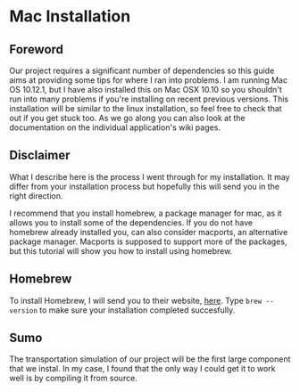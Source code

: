 # Mac Installation

## Foreword
Our project requires a significant number of dependencies so this guide aims at providing some tips for where I ran into problems. I am running Mac OS 10.12.1, but I have also installed this on Mac OSX 10.10 so you shouldn't run into many problems if you're installing on recent previous versions. This installation will be similar to the linux installation, so feel free to check that out if you get stuck too. As we go along you can also look at the documentation on the individual application's wiki pages.

## Disclaimer
What I describe here is the process I went through for my installation. It may differ from your installation process but hopefully this will send you in the right direction.

I recommend that you install homebrew, a package manager for mac, as it allows you to install some of the dependencies. If you do not have homebrew already installed you, can also consider macports, an alternative package manager. Macports is supposed to support more of the packages, but this tutorial will show you how to install using homebrew.

## Homebrew
To install Homebrew, I will send you to their website, [here](http://brew.sh). Type `brew --version` to make sure your installation completed succesfully.

## Sumo
The transportation simulation of our project will be the first large component that we instal. In my case, I found that the only way I could get it to work well is by compiling it from source.
